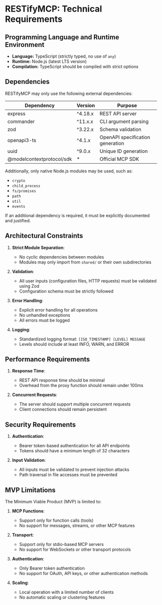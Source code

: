 # RESTifyMCP: Technical Requirements

## Programming Language and Runtime Environment

- **Language:** TypeScript (strictly typed, no use of `any`)
- **Runtime:** Node.js (latest LTS version)
- **Compilation:** TypeScript should be compiled with strict options

## Dependencies

RESTifyMCP may only use the following external dependencies:

| Dependency | Version | Purpose |
|------------|---------|---------|
| express | ^4.18.x | REST API server |
| commander | ^11.x.x | CLI argument parsing |
| zod | ^3.22.x | Schema validation |
| openapi3-ts | ^4.1.x | OpenAPI specification generation |
| uuid | ^9.0.x | Unique ID generation |
| @modelcontextprotocol/sdk | * | Official MCP SDK |

Additionally, only native Node.js modules may be used, such as:
- `crypto`
- `child_process`
- `fs/promises`
- `path`
- `util`
- `events`

If an additional dependency is required, it must be explicitly documented and justified.

## Architectural Constraints

1. **Strict Module Separation**:
   - No cyclic dependencies between modules
   - Modules may only import from `shared/` or their own subdirectories

2. **Validation**:
   - All user inputs (configuration files, HTTP requests) must be validated using Zod
   - Configuration schema must be strictly followed

3. **Error Handling**:
   - Explicit error handling for all operations
   - No unhandled exceptions
   - All errors must be logged

4. **Logging**:
   - Standardized logging format: `[ISO_TIMESTAMP] [LEVEL] MESSAGE`
   - Levels should include at least INFO, WARN, and ERROR

## Performance Requirements

1. **Response Time**:
   - REST API response time should be minimal
   - Overhead from the proxy function should remain under 100ms

2. **Concurrent Requests**:
   - The server should support multiple concurrent requests
   - Client connections should remain persistent

## Security Requirements

1. **Authentication**:
   - Bearer token-based authentication for all API endpoints
   - Tokens should have a minimum length of 32 characters

2. **Input Validation**:
   - All inputs must be validated to prevent injection attacks
   - Path traversal in file accesses must be prevented

## MVP Limitations

The Minimum Viable Product (MVP) is limited to:

1. **MCP Functions**:
   - Support only for function calls (tools)
   - No support for messages, streams, or other MCP features

2. **Transport**:
   - Support only for stdio-based MCP servers
   - No support for WebSockets or other transport protocols

3. **Authentication**:
   - Only Bearer token authentication
   - No support for OAuth, API keys, or other authentication methods

4. **Scaling**:
   - Local operation with a limited number of clients
   - No automatic scaling or clustering features
